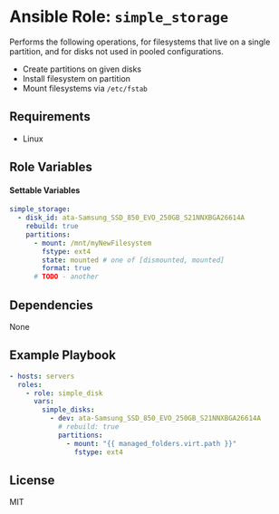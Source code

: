 # Ansible Role: `simple_storage`

Performs the following operations, for filesystems that live on a single partition, and for disks not used in pooled configurations.

- Create partitions on given disks
- Install filesystem on partition
- Mount filesystems via  `/etc/fstab`

## Requirements

- Linux

## Role Variables

#### Settable Variables

```yaml
simple_storage:
  - disk_id: ata-Samsung_SSD_850_EVO_250GB_S21NNXBGA26614A
    rebuild: true
    partitions:
      - mount: /mnt/myNewFilesystem
        fstype: ext4
        state: mounted # one of [dismounted, mounted]
        format: true
      # TODO - another
```

## Dependencies

None

## Example Playbook
```yaml
- hosts: servers
  roles:
    - role: simple_disk
      vars:
        simple_disks:
          - dev: ata-Samsung_SSD_850_EVO_250GB_S21NNXBGA26614A
            # rebuild: true
            partitions:
              - mount: "{{ managed_folders.virt.path }}"
                fstype: ext4
```

## License

MIT
